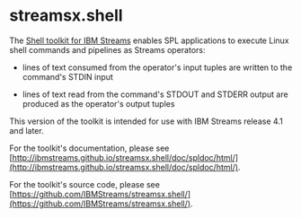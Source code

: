 # streamsx.shell 

The [Shell toolkit for IBM Streams](http://ibmstreams.github.io/streamsx.shell/) enables SPL applications to execute Linux shell commands and pipelines as Streams operators: 

- lines of text consumed from the operator's input tuples are written to the command's STDIN input

- lines of text read from the command's STDOUT and STDERR output are produced as the operator's output tuples

This version of the toolkit is intended for use with IBM Streams release 4.1 and later.

For the toolkit's documentation, please see [http://ibmstreams.github.io/streamsx.shell/doc/spldoc/html/](http://ibmstreams.github.io/streamsx.shell/doc/spldoc/html/).

For the toolkit's source code, please see [https://github.com/IBMStreams/streamsx.shell/](https://github.com/IBMStreams/streamsx.shell/).
